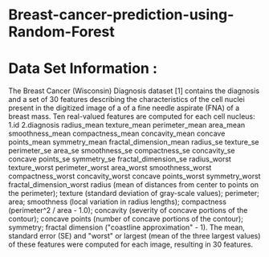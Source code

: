 # Breast-cancer-prediction-using-Random-Forest

# Data Set Information :
The Breast Cancer (Wisconsin) Diagnosis dataset [1] contains the diagnosis and a set of 30 features describing the characteristics of the cell nuclei present in the digitized image of a of a fine needle aspirate (FNA) of a breast mass. Ten real-valued features are computed for each cell nucleus:
1.id 2.diagnosis radius_mean texture_mean perimeter_mean area_mean smoothness_mean compactness_mean concavity_mean concave points_mean symmetry_mean fractal_dimension_mean radius_se texture_se perimeter_se area_se smoothness_se compactness_se concavity_se concave points_se symmetry_se fractal_dimension_se radius_worst texture_worst perimeter_worst area_worst smoothness_worst compactness_worst concavity_worst concave points_worst symmetry_worst fractal_dimension_worst
radius (mean of distances from center to points on the perimeter);
texture (standard deviation of gray-scale values);
perimeter;
area;
smoothness (local variation in radius lengths);
compactness (perimeter^2 / area - 1.0);
concavity (severity of concave portions of the contour);
concave points (number of concave portions of the contour);
symmetry;
fractal dimension ("coastline approximation" - 1).
The mean, standard error (SE) and "worst" or largest (mean of the three largest values) of these features were computed for each image, resulting in 30 features.
